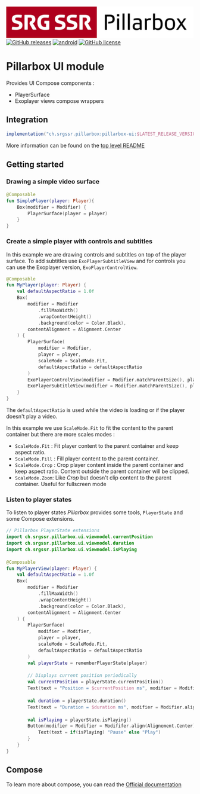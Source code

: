 [![Pillarbox logo](https://github.com/SRGSSR/pillarbox-apple/blob/main/docs/README-images/logo.jpg)](https://github.com/SRGSSR/pillarbox-android)
[![GitHub releases](https://img.shields.io/github/v/release/SRGSSR/pillarbox-android)](https://github.com/SRGSSR/pillarbox-android/releases)
[![android](https://img.shields.io/badge/android-21+-green)](https://github.com/SRGSSR/pillarbox-android)
[![GitHub license](https://img.shields.io/github/license/SRGSSR/pillarbox-android)](https://github.com/SRGSSR/pillarbox-android/blob/main/LICENSE)

# Pillarbox UI module

Provides UI Compose components :

- PlayerSurface
- Exoplayer views compose wrappers

## Integration

```gradle
implementation("ch.srgssr.pillarbox:pillarbox-ui:$LATEST_RELEASE_VERSION")
```

More information can be found on the [top level README](../docs/README.md)

## Getting started

### Drawing a simple video surface

```kotlin
@Composable
fun SimplePlayer(player: Player){
    Box(modifier = Modifier) {
        PlayerSurface(player = player)
    }
}
```

### Create a simple player with controls and subtitles

In this example we are drawing controls and subtitles on top of the player surface. To add subtitles use `ExoPlayerSubtitleView` and for controls
you can use the Exoplayer version, `ExoPlayerControlView`.

```kotlin
@Composable
fun MyPlayer(player: Player) {
    val defaultAspectRatio = 1.0f
    Box(
        modifier = Modifier
            .fillMaxWidth()
            .wrapContentHeight()
            .background(color = Color.Black),
        contentAlignment = Alignment.Center
    ) {
        PlayerSurface(
            modifier = Modifier,
            player = player,
            scaleMode = ScaleMode.Fit,
            defaultAspectRatio = defaultAspectRatio
        )
        ExoPlayerControlView(modifier = Modifier.matchParentSize(), player = player)
        ExoPlayerSubtitleView(modifier = Modifier.matchParentSize(), player = player)
    }
}
```

The `defaultAspectRatio` is used while the video is loading or if the player doesn't play a video.

In this example we use `ScaleMode.Fit` to fit the content to the parent container but there are more scales modes :

- `ScaleMode.Fit` : Fit player content to the parent container and keep aspect ratio.
- `ScaleMode.Fill` : Fill player content to the parent container.
- `ScaleMode.Crop` : Crop player content inside the parent container and keep aspect ratio. Content outside the parent container will be clipped.
- `ScaleMode.Zoom`: Like _Crop_ but doesn't clip content to the parent container. Useful for fullscreen mode

### Listen to player states

To listen to player states _Pillarbox_ provides some tools, `PlayerState` and some Compose extensions.

```kotlin
// Pillarbox PlayerState extensions
import ch.srgssr.pillarbox.ui.viewmodel.currentPosition
import ch.srgssr.pillarbox.ui.viewmodel.duration
import ch.srgssr.pillarbox.ui.viewmodel.isPlaying

@Composable
fun MyPlayerView(player: Player) {
    val defaultAspectRatio = 1.0f
    Box(
        modifier = Modifier
            .fillMaxWidth()
            .wrapContentHeight()
            .background(color = Color.Black),
        contentAlignment = Alignment.Center
    ) {
        PlayerSurface(
            modifier = Modifier,
            player = player,
            scaleMode = ScaleMode.Fit,
            defaultAspectRatio = defaultAspectRatio
        )
        val playerState = rememberPlayerState(player)
        
        // Displays current position periodically
        val currentPosition = playerState.currentPosition()
        Text(text = "Position = $currentPosition ms", modifier = Modifier.align(Alignment.TopStart))
        
        val duration = playerState.duration()
        Text(text = "Duration = $duration ms", modifier = Modifier.align(Alignment.TopEnd))
        
        val isPlaying = playerState.isPlaying()
        Button(modifier = Modifier = Modififer.align(Alignement.Center), onClick = { togglePlayingBack() }){
            Text(text = if(isPlaying) "Pause" else "Play")
        }
    }
}
```

## Compose

To learn more about compose, you can read the [Official documentation](https://developer.android.com/jetpack/compose)


